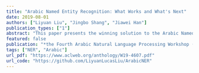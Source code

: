```yaml
---
title: "Arabic Named Entity Recognition: What Works and What's Next"
date: 2019-08-01
authors: ["Liyuan Liu", "Jingbo Shang", "Jiawei Han"]
publication_types: ["1"]
abstract: "This paper presents the winning solution to the Arabic Named Entity Recognition challenge run by Topcoder.com. The proposed model integrates various tailored techniques together, including representation learning, feature engineering, sequence labeling, and ensemble learning. The final model achieves a test F_1 score of 75.82% on the AQMAR dataset and outperforms baselines by a large margin. Detailed analyses are conducted to reveal both its strengths and limitations. Specifically, we observe that (1) representation learning modules can significantly boost the performance but requires a proper pre-processing and (2) the resulting embedding can be further enhanced with feature engineering due to the limited size of the training data. All implementations and pre-trained models are made public."
featured: false
publication: "*the Fourth Arabic Natural Language Processing Workshop (WANLP 2019)*"
tags: ["NER", "Arabic"]
url_pdf: "https://www.aclweb.org/anthology/W19-4607.pdf"
url_code: "https://github.com/LiyuanLucasLiu/ArabicNER"
---
```


